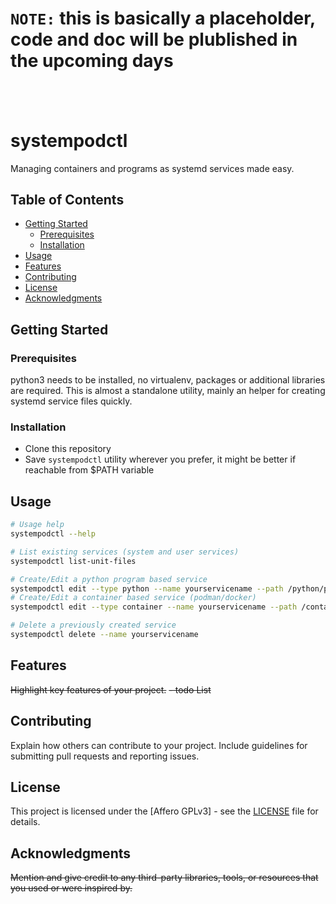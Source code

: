 # `NOTE:` this is basically a placeholder, code and doc will be plublished in the upcoming days

&nbsp;
---

# systempodctl

Managing containers and programs as systemd services made easy.

## Table of Contents
- [Getting Started](#getting-started)
  - [Prerequisites](#prerequisites)
  - [Installation](#installation)
- [Usage](#usage)
- [Features](#features)
- [Contributing](#contributing)
- [License](#license)
- [Acknowledgments](#acknowledgments)

## Getting Started

### Prerequisites
python3 needs to be installed, no virtualenv, packages or additional libraries are required.
This is almost a standalone utility, mainly an helper for creating systemd service files quickly.

### Installation
- Clone this repository
- Save `systempodctl` utility wherever you prefer, it might be better if reachable from $PATH variable



## Usage
```sh
# Usage help
systempodctl --help

# List existing services (system and user services)
systempodctl list-unit-files

# Create/Edit a python program based service
systempodctl edit --type python --name yourservicename --path /python/program/full/path
# Create/Edit a container based service (podman/docker)
systempodctl edit --type container --name yourservicename --path /container/full/path/dir

# Delete a previously created service
systempodctl delete --name yourservicename
```


## Features
~~Highlight key features of your project.~~
~~- todo List~~

## Contributing
Explain how others can contribute to your project. Include guidelines for submitting pull requests and reporting issues.

## License
This project is licensed under the [Affero GPLv3] - see the [LICENSE](LICENSE) file for details.

## Acknowledgments
~~Mention and give credit to any third-party libraries, tools, or resources that you used or were inspired by.~~
